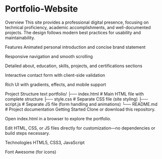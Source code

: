 # Portfolio-Website
Overview
This site provides a professional digital presence, focusing on technical proficiency, academic accomplishments, and well-documented projects. The design follows modern best practices for usability and maintainability.

Features
Animated personal introduction and concise brand statement

Responsive navigation and smooth scrolling

Detailed about, education, skills, projects, and certifications sections

Interactive contact form with client-side validation

Rich UI with gradients, effects, and mobile support

Project Structure
text
portfolio/
├── index.html   # Main HTML file with complete structure
├── style.css    # Separate CSS file (site styling)
├── script.js    # Separate JS file (form handling and animations)
└── README.md    # Project documentation
Getting Started
Clone or download this repository.

Open index.html in a browser to explore the portfolio.

Edit HTML, CSS, or JS files directly for customization—no dependencies or build steps necessary.

Technologies
HTML5, CSS3, JavaScript

Font Awesome (for icons)
